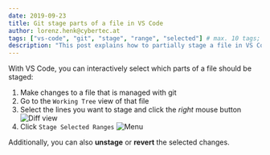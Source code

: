 ```yaml
---
date: 2019-09-23
title: Git stage parts of a file in VS Code
author: lorenz.henk@cybertec.at
tags: ["vs-code", "git", "stage", "range", "selected"] # max. 10 tags; lowercase; dash-separated
description: "This post explains how to partially stage a file in VS Code" # max. 300 chars.
---
```


With VS Code, you can interactively select which parts of a file should be staged:
1) Make changes to a file that is managed with git
2) Go to the `Working Tree` view of that file
3) Select the lines you want to stage and click the *right* mouse button
![Diff view](./diff.png)
4) Click `Stage Selected Ranges`
![Menu](./menu.png)


Additionally, you can also **unstage** or **revert** the selected changes.
